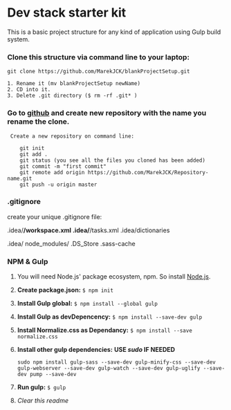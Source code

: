 # Dev stack starter kit
This is a basic project structure for any kind of application using Gulp build system.

### Clone this structure via command line to your laptop:

    git clone https://github.com/MarekJCK/blankProjectSetup.git
    
    1. Rename it (mv blankProjectSetup newName)
    2. CD into it.
    3. Delete .git directory ($ rm -rf .git* )
    
### Go to [github](https://github.com/) and create new repository with the name you rename the clone.
    
     Create a new repository on command line:
    
        git init
        git add .
        git status (you see all the files you cloned has been added)
        git commit -m "first commit"
        git remote add origin https://github.com/MarekJCK/Repository-name.git
        git push -u origin master

### .gitignore

create your unique .gitignore file:

.idea/**/workspace.xml
.idea/**/tasks.xml
.idea/dictionaries

.idea/
node_modules/
.DS_Store
.sass-cache


### NPM & Gulp

1.  You will need Node.js' package ecosystem, npm. So install [Node.js](https://nodejs.org/en/).
2. **Create package.json:**                          `$ npm init`
3.  **Install Gulp global:**                         `$ npm install --global gulp`  
4.  **Install Gulp as devDepencency:**               `$ npm install --save-dev gulp`
5.  **Install Normalize.css as Dependancy:**         `$ npm install --save normalize.css`

6. **Install other gulp dependencies:**
    **USE *sudo* IF NEEDED**
    
    ```
    sudo npm install gulp-sass --save-dev gulp-minify-css --save-dev gulp-webserver --save-dev gulp-watch --save-dev gulp-uglify --save-dev pump --save-dev
    ```
7. **Run gulp:**  `$ gulp`
8. _Clear this readme_

